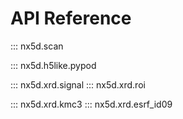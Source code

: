 API Reference
=============

::: nx5d.scan

::: nx5d.h5like.pypod

::: nx5d.xrd.signal
::: nx5d.xrd.roi

::: nx5d.xrd.kmc3
::: nx5d.xrd.esrf_id09

